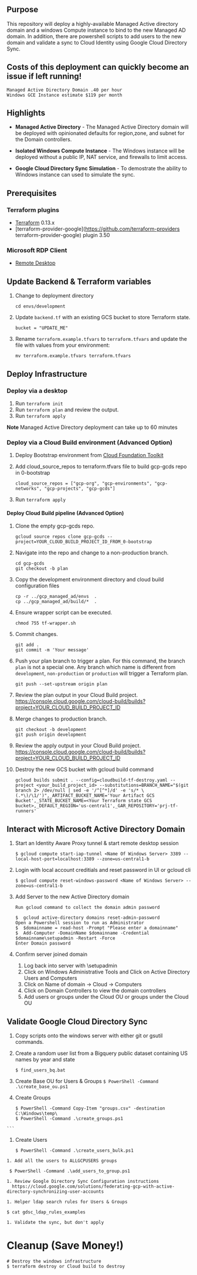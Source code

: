 ## Purpose

This repository will deploy a highly-available Managed Active directory domain and a windows Compute instance to bind to the new Managed AD domain. In addition, there are powershell scripts to add users to the new domain and validate a sync to Cloud Identity using Google Cloud Directory Sync.

## Costs of this deployment can quickly become an issue if left running! 
```
Managed Active Directory Domain .40 per hour
Windows GCE Instance estimate $119 per month
```

## Highlights

- **Managed Active Directory** - The Managed Active Directory domain will be deployed with opinionated defaults for region,zone, and subnet for the Domain controllers. 

- **Isolated Windows Compute Instance** - The Windows instance will be deployed without a public IP, NAT service, and firewalls to limit access.

- **Google Cloud Directory Sync Simulation** - To demostrate the ability to  Windows instance can used to simulate the sync.

## Prerequisites

### Terraform plugins
- [Terraform](https://www.terraform.io/downloads.html) 0.13.x
- [terraform-provider-google](https://github.com/terraform-providers terraform-provider-google) plugin 3.50

### Microsoft RDP Client
- [Remote Desktop](https://cloud.google.com/compute/docs/instances/connecting-to-instance#windows)

## Update Backend & Terraform variables

1. Change to deployment directory
   ```
   cd envs/development
   ```
1. Update `backend.tf` with an existing GCS bucket to store Terraform state.
   ```
   bucket = "UPDATE_ME"
   ```
1. Rename `terraform.example.tfvars` to `terraform.tfvars` and update the file with values from your environment:
   ```
   mv terraform.example.tfvars terraform.tfvars
   ```

## Deploy Infrastructure

### Deploy via a desktop 

1. Run `terraform init`
1. Run `terraform plan` and review the output.
1. Run `terraform apply`

**Note** Managed Active Directory deployment can take up to 60 minutes

### Deploy via a Cloud Build environment (Advanced Option)

1. Deploy Bootstrap environment from [Cloud Foundation Toolkit](https://github.com/terraform-google-modules/terraform-example-foundation/tree/master/0-bootstrap)

1. Add cloud_source_repos to terraform.tfvars file to build gcp-gcds repo in 0-bootstrap

   ```
   cloud_source_repos = ["gcp-org", "gcp-environments", "gcp-networks", "gcp-projects", "gcp-gcds"]
   ```
1. Run `terraform apply`

#### Deploy Cloud Build pipeline (Advanced Option)

1. Clone the empty gcp-gcds repo.
   ```
   gcloud source repos clone gcp-gcds --project=YOUR_CLOUD_BUILD_PROJECT_ID_FROM_0-bootstrap
   ```
1. Navigate into the repo and change to a non-production branch.
   ```
   cd gcp-gcds
   git checkout -b plan
   ```
1. Copy the development environment directory and cloud build configuration files
   ```
   cp -r ../gcp_managed_ad/envs  .
   cp ../gcp_managed_ad/build/*  . 
   ```
1. Ensure wrapper script can be executed.
   ```
   chmod 755 tf-wrapper.sh
   ```
1. Commit changes.
   ```
   git add .
   git commit -m 'Your message'
   ```
1. Push your plan branch to trigger a plan. For this command, the branch `plan` is not a special one. Any branch which name is different from `development`, `non-production` or `production` will trigger a Terraform plan.
   ```
   git push --set-upstream origin plan
   ```
1. Review the plan output in your Cloud Build project. https://console.cloud.google.com/cloud-build/builds?project=YOUR_CLOUD_BUILD_PROJECT_ID
1. Merge changes to production branch.
   ```
   git checkout -b development
   git push origin development
   ```
1. Review the apply output in your Cloud Build project. https://console.cloud.google.com/cloud-build/builds?project=YOUR_CLOUD_BUILD_PROJECT_ID

1. Destroy the new GCS bucket with gcloud build command
   ```
   gcloud builds submit . --config=cloudbuild-tf-destroy.yaml --project <your_build_project_id> --substitutions=BRANCH_NAME="$(git branch 2> /dev/null | sed -e '/^[^*]/d' -e 's/* \(.*\)/\1/')",_ARTIFACT_BUCKET_NAME='Your Artifact GCS Bucket',_STATE_BUCKET_NAME=<Your Terraform state GCS bucket>,_DEFAULT_REGION='us-central1',_GAR_REPOSITORY='prj-tf-runners'
   ```

## Interact with Microsoft Active Directory Domain

1. Start an Identity Aware Proxy tunnel & start remote desktop session
    ```text
    $ gcloud compute start-iap-tunnel <Name Of Windows Server> 3389 --local-host-port=localhost:3389 --zone=us-central1-b
    ```
1. Login with local account creditials and reset password in UI or gcloud cli
    ``` text
    $ gcloud compute reset-windows-password <Name of Windows Server> --zone=us-central1-b
    ```
1. Add Server to the new Active Directory domain
    ```text
    Run gcloud command to collect the domain admin password

    $  gcloud active-directory domains reset-admin-password
    Open a Powershell session to run as Administrator
    $  $domainname = read-host -Prompt "Please enter a domainname" 
    $  Add-Computer -DomainName $domainname -Credential $domainname\setupadmin -Restart -Force 
    Enter Domain password 
    ```
1. Confirm server joined domain

    1. Log back into server with <Name of domain>\setupadmin
    1. Click on Windows Administrative Tools and Click on Active Directory Users and Computers
    1. Click on Name of domain -> Cloud -> Computers
    1. Click on Domain Controllers to view the domain controllers
    1. Add users or groups under the Cloud OU or groups under the Cloud OU


## Validate Google Cloud Directory Sync 
  1. Copy scripts onto the windows server with either git or gsutil commands.

  1. Create a random user list from a Bigquery public dataset containing US names by year and state
     ```
     $ find_users_bq.bat
     ```
  1. Create Base OU for Users & Groups
    ```
     $ PowerShell -Command .\create_base_ou.ps1
    ```
  1. Create Groups
     ```
     $ PowerShell -Command Copy-Item "groups.csv" -destination C:\Windows\temp\
     $ PowerShell -Command .\create_groups.ps1 
    ```
  1. Create Users
     ``` 
     $ PowerShell -Command .\create_users_bulk.ps1 
   ```
  1. Add all the users to ALLGCPUSERS groups
  ```
     $ PowerShell -Command .\add_users_to_group.ps1 
  ```
  1. Review Google Directory Sync Configuration instructions
    https://cloud.google.com/solutions/federating-gcp-with-active-directory-synchronizing-user-accounts
    
  1. Helper ldap search rules for Users & Groups
  ```
    $ cat gdsc_ldap_rules_examples 
  ```
  1. Validate the sync, but don't apply 

   ```
# Cleanup (Save Money!)

    # Destroy the windows infrastructure
    $ terraform destroy or Cloud build to destroy
